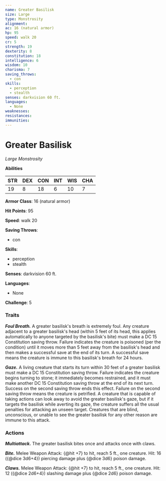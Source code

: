 ```yaml
---
name: Greater Basilisk
size: Large
type: Monstrosity
alignment: 
ac: 16 (natural armor)
hp: 95
speed: walk 20
cr: 5
strength: 19
dexterity: 8
constitution: 18
intelligence: 6
wisdom: 10
charisma: 7
saving_throws:
  - con
skills:
  - perception
  - stealth
senses: darkvision 60 ft.
languages:
  - None
weaknesses:
resistances:
immunities:
---
```


# Greater Basilisk

*Large Monstrosity*

**Abilities**

| STR | DEX | CON | INT | WIS | CHA |
| --- | --- | --- | --- | --- | --- |
| 19 | 8 | 18 | 6 | 10 | 7 |

**Armor Class**: 16 (natural armor)

**Hit Points**: 95

**Speed**: walk 20

**Saving Throws**:
  - con

**Skills**:
  - perception
  - stealth

**Senses**: darkvision 60 ft.

**Languages**:
  - None

**Challenge**: 5

### Traits
***Foul Breath.*** A greater basilisk's breath is extremely foul. Any creature adjacent to a greater basilisk's head (within 5 feet of its head, this applies automatically to anyone targeted by the basilisk's bite) must make a DC 15 Constitution saving throw. Failure indicates the creature is poisoned (per the condition) until it moves more than 5 feet away from the basilisk's head and then makes a successful save at the end of its turn. A successful save means the creature is immune to this basilisk's breath for 24 hours.

***Gaze.*** A living creature that starts its turn within 30 feet of a greater basilisk must make a DC 15 Constitution saving throw. Failure indicates the creature begins turning to stone; it immediately becomes restrained, and it must make another DC 15 Constitution saving throw at the end of its next turn. Success on the second saving throw ends this effect. Failure on the second saving throw means the creature is petrified. A creature that is capable of taking actions can look away to avoid the greater basilisk's gaze, but if it targets the basilisk while averting its gaze, the creature suffers all the usual penalties for attacking an unseen target. Creatures that are blind, unconscious, or unable to see the greater basilisk for any other reason are immune to this attack.

### Actions
***Multiattack.*** The greater basilisk bites once and attacks once with claws.

***Bite.*** Melee Weapon Attack: {@hit +7} to hit, reach 5 ft., one creature. Hit: 16 ({@dice 3d6+4}) piercing damage plus {@dice 3d6} poison damage.

***Claws.*** Melee Weapon Attack: {@hit +7} to hit, reach 5 ft., one creature. Hit: 12 ({@dice 2d6+4}) slashing damage plus {@dice 2d6} poison damage.

